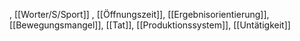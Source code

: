 , [[Worter/S/Sport]]
, [[Öffnungszeit]], [[Ergebnisorientierung]], [[Bewegungsmangel]], [[Tat]], [[Produktionssystem]], [[Untätigkeit]]